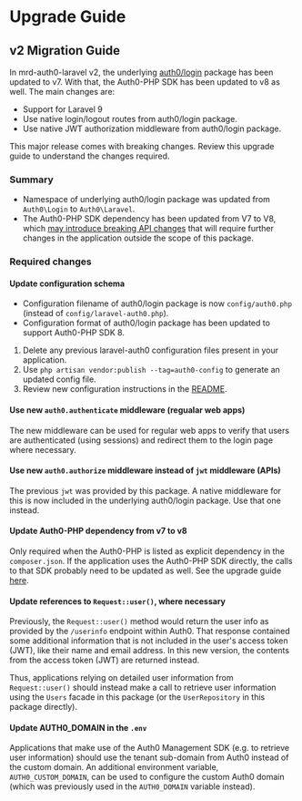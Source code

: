 # Upgrade Guide
## v2 Migration Guide
In mrd-auth0-laravel v2, the underlying [auth0/login](https://github.com/auth0/laravel-auth0) package has been updated
to v7. With that, the Auth0-PHP SDK has been updated to v8 as well. The main changes are:

* Support for Laravel 9
* Use native login/logout routes from auth0/login package.
* Use native JWT authorization middleware from auth0/login package.

This major release comes with breaking changes. Review this upgrade guide to understand the changes required.

### Summary
* Namespace of underlying auth0/login package was updated from `Auth0\Login` to `Auth0\Laravel`.
* The Auth0-PHP SDK dependency has been updated from V7 to V8, which
[may introduce breaking API changes](https://github.com/auth0/auth0-PHP/blob/main/UPGRADE.md) that will require 
further changes in the application outside the scope of this package.

### Required changes
#### Update configuration schema
- Configuration filename of auth0/login package is now `config/auth0.php` (instead of `config/laravel-auth0.php`).
- Configuration format of auth0/login package has been updated to support Auth0-PHP SDK 8.

1. Delete any previous laravel-auth0 configuration files present in your application.
2. Use `php artisan vendor:publish --tag=auth0-config` to generate an updated config file.
3. Review new configuration instructions in the 
[README](https://github.com/auth0/laravel-auth0/blob/main/README.md#configuration-the-sdk).

#### Use new `auth0.authenticate` middleware (regualar web apps)
The new middleware can be used for regular web apps to verify that users are authenticated (using sessions) and redirect
them to the login page where necessary.

#### Use new `auth0.authorize` middleware instead of `jwt` middleware (APIs)
The previous `jwt` was provided by this package. A native middleware for this is now included in the underlying
auth0/login package. Use that one instead.

#### Update Auth0-PHP dependency from v7 to v8
Only required when the Auth0-PHP is listed as explicit dependency in the `composer.json`. If the application uses
the Auth0-PHP SDK directly, the calls to that SDK probably need to be updated as well. See the upgrade guide
[here](https://github.com/auth0/auth0-PHP/blob/main/UPGRADE.md).

#### Update references to `Request::user()`, where necessary
Previously, the `Request::user()` method would return the user info as provided by the `/userinfo` endpoint within
Auth0. That response contained some additional information that is not included in the user's access token (JWT), like
their name and email address. In this new version, the contents from the access token (JWT) are returned instead.

Thus, applications relying on detailed user information from `Request::user()` should instead make a call to retrieve
user information using the `Users` facade in this package (or the `UserRepository` in this package directly).

#### Update AUTH0_DOMAIN in the `.env`
Applications that make use of the Auth0 Management SDK (e.g. to retrieve user information) should use the tenant
sub-domain from Auth0 instead of the custom domain. An additional environment variable, `AUTH0_CUSTOM_DOMAIN`, can be
used to configure the custom Auth0 domain (which was previously used in the `AUTH0_DOMAIN` variable instead).
